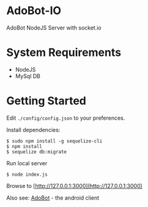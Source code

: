 # AdoBot-IO
AdoBot NodeJS Server with socket.io

# System Requirements
- NodeJS
- MySql DB

# Getting Started
Edit `./config/config.json` to your preferences.

Install dependencies:
```
$ sudo npm install -g sequelize-cli
$ npm install
$ sequelize db:migrate
```

Run local server
```
$ node index.js
```

Browse to [http://127.0.0.1:3000](http://127.0.0.1:3000)

Also see: [AdoBot](https://github.com/adonespitogo/AdoBot) - the android client

